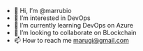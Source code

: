 - 👋 Hi, I’m @marrubio
- 👀 I’m interested in DevOps
- 🌱 I’m currently learning DevOps on Azure
- 💞️ I’m looking to collaborate on BLockchain
- 📫 How to reach me marugi@gmail.com

<!---
marrubio/marrubio is a ✨ special ✨ repository because its `README.md` (this file) appears on your GitHub profile.
You can click the Preview link to take a look at your changes.
--->
